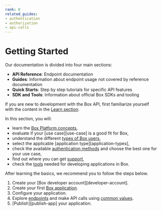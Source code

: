 ```yaml
---
rank: 0
related_guides:
- authentication
- authorization
- api-calls 
---
```


# Getting Started

Our documentation is divided into four main sections:

- **API Reference**: Endpoint documentation
- **Guides**: Information about endpoint usage not covered by reference
documentation
- **Quick Starts**: Step by step tutorials for specific API features
- **SDK and Tools**: Information about official Box SDKs and tooling

If you are new to development with the Box API, first familiarize
yourself with the content in the [Learn section][learn-section].

In this section, you will:

- learn the [Box Platform concepts][box-platform-101],
- evaluate if your [use case][use-case] is a good fit for Box,
- understand the different [types of Box users][user-types],
- select the applicable [application type][application-types],
- check the available [authentication methods][authentication] and
choose the best one for your use case,
- find out where you can get [support][support],
- check the [tools][tooling] needed for developing applications in Box.

After learning the basics, we recommend you to follow the steps
below.

1. Create your [Box developer account][developer-account].
2. Create your first [Box application][box-app].
3. Configure your application.
4. Explore [endpoints][endpoints] and make API calls using [common values][cv].
5. [Publish][publish-app] your application.

[endpoints]: https://developer.box.com/reference
[cv]: g://getting-started/locating-values
[forum-link]: https://forum.box.com/
[learn-section]: https://staging.developer.box.com/learn/
[box-platform-101]: https://staging.developer.box.com/learn/box-platform-101/
[user-types]: https://staging.developer.box.com/learn/user-types/
[authentication]: https://staging.developer.box.com/learn/authentication-methods/
[support]: https://staging.developer.box.com/learn/support/
[tooling]: https://staging.developer.box.com/learn/tools/
[box-app]:
[publish-app]:
